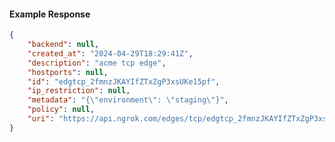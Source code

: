 <!-- Code generated for API Clients. DO NOT EDIT. -->

#### Example Response

```json
{
	"backend": null,
	"created_at": "2024-04-29T18:29:41Z",
	"description": "acme tcp edge",
	"hostports": null,
	"id": "edgtcp_2fmnzJKAYIfZTxZgP3xsUKe15pf",
	"ip_restriction": null,
	"metadata": "{\"environment\": \"staging\"}",
	"policy": null,
	"uri": "https://api.ngrok.com/edges/tcp/edgtcp_2fmnzJKAYIfZTxZgP3xsUKe15pf"
}
```
